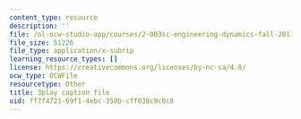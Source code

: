 ```yaml
---
content_type: resource
description: ''
file: /ol-ocw-studio-app/courses/2-003sc-engineering-dynamics-fall-2011/ff7f472169f14ebc358bcff038c9c0c8_osyKjTQuwlk.srt
file_size: 51226
file_type: application/x-subrip
learning_resource_types: []
license: https://creativecommons.org/licenses/by-nc-sa/4.0/
ocw_type: OCWFile
resourcetype: Other
title: 3play caption file
uid: ff7f4721-69f1-4ebc-358b-cff038c9c0c8
---
```

